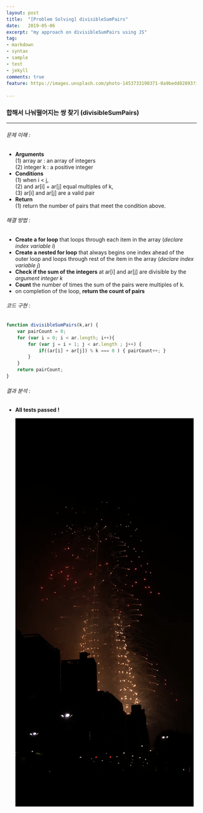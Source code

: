 ```yaml
---
layout: post
title:  "[Problem Solving] divisibleSumPairs"
date:   2019-05-06
excerpt: "my approach on divisibleSumPairs using JS"
tag:
- markdown 
- syntax
- sample
- test
- jekyll
comments: true
feature: https://images.unsplash.com/photo-1453733190371-0a9bedd82893?ixlib=rb-1.2.1&ixid=eyJhcHBfaWQiOjEyMDd9&auto=format&fit=crop&w=1267&q=80

---
```


### 합해서 나눠떨어지는 쌍 찾기 (divisibleSumPairs)
---
###### 문제 이해 :
  *   **Arguments**  
  (1) array ar : an array of integers  
  (2) integer k : a positive integer  
  * **Conditions**  
  (1) when i < j,  
  (2) and ar[i] + ar[j] equal multiples of k,  
  (3) ar[i] and ar[j] are a valid pair
  * **Return**  
  (1) return the number of pairs that meet the condition above.

###### 해결 방법 :  
  * **Create a for loop** that loops through each item in the array (*declare index variable i*)
  * **Create a nested for loop** that always begins one index ahead of the outer loop and loops through rest of the item in the array (*declare index variable j*)
  * **Check if the sum of the integers** at ar[i] and ar[j] are divisible by the *argument integer k*
  * **Count** the number of times the sum of the pairs were multiples of k.  
  * on completion of the loop, **return the count of pairs**

###### 코드 구현 :  
  ```javascript
  function divisibleSumPairs(k,ar) {
      var pairCount = 0;
      for (var i = 0; i < ar.length; i++){
          for (var j = i + 1; j < ar.length ; j++) {
              if((ar[i] + ar[j]) % k === 0 ) { pairCount++; }
          }
      }
      return pairCount;
  }  
  ``` 

###### 결과 분석 :  
  * **All tests passed !**

    ![fireworks at lotte world tower on May 5th, 2019](fireworksatlotteworldtower.png "The fireworks at Lotte WT")